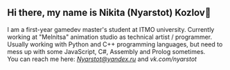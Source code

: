 ## Hi there, my name is Nikita (Nyarstot) Kozlov👋

I am a first-year gamedev master's student at ITMO university. Currently working at "Melnitsa" animation studio as technical artist / programmer.
Usually working with Python and C++ programming languages, but need to mess up with some JavaScript, C#, Assembly and Prolog sometimes.
<br>
You can reach me here: *Nyarstot@yandex.ru* and *vk.com/nyarstot*


<!-- I am interested in graphics, game and GUI programming.

- I'm currently studying in ITMO University.
- I’m currently learning OpenGL.
- I’m looking to collaborate on gamedev.
- How to reach me: Nyarstot@yandex.ru
 -->
<!--
**Nyarstot/nyarstot** is a ✨ _special_ ✨ repository because its `README.md` (this file) appears on your GitHub profile.

Here are some ideas to get you started:

- 🔭 I’m currently working on ...
- 🌱 I’m currently learning ...
- 👯 I’m looking to collaborate on ...
- 🤔 I’m looking for help with ...
- 💬 Ask me about ...
- 📫 How to reach me: ...
- 😄 Pronouns: ...
- ⚡ Fun fact: ...
-->
